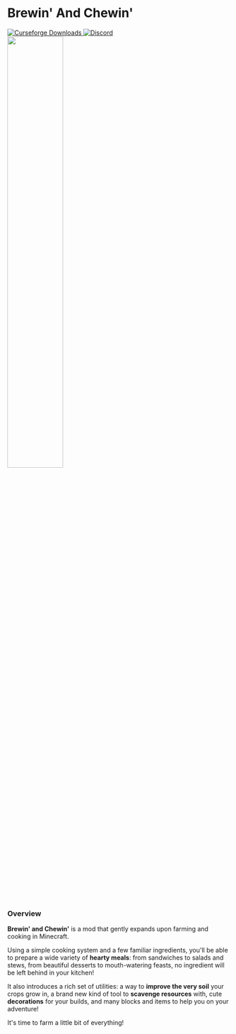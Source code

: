 # Brewin' And Chewin'

<a href="https://www.curseforge.com/minecraft/mc-mods/brewin-and-chewin">
  <img src="http://cf.way2muchnoise.eu/full_637808_downloads.svg" alt="Curseforge Downloads">
</a>
<a href="https://discord.gg/M5AtJGPf">
  <img alt="Discord" src="https://img.shields.io/discord/855495317298741248?color=brightgreen&label=Discord">
</a>
<br>
<img src="https://i.imgur.com/EFkjwBq" width="50%">

### Overview

**Brewin' and Chewin'** is a mod that gently expands upon farming and cooking in Minecraft.

Using a simple cooking system and a few familiar ingredients, you'll be able to prepare a wide variety of **hearty meals**: from sandwiches to salads and stews, from beautiful desserts to mouth-watering feasts, no ingredient will be left behind in your kitchen!

It also introduces a rich set of utilities: a way to **improve the very soil** your crops grow in, a brand new kind of tool to **scavenge resources** with, cute **decorations** for your builds, and many blocks and items to help you on your adventure!

It's time to farm a little bit of everything!
